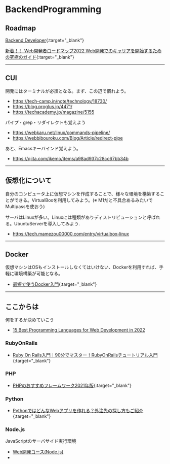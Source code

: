 # BackendProgramming

## Roadmap
[Backend Developer](https://roadmap.sh/backend){:target="_blank"}

[新着！！ Web開発者ロードマップ2022 Web開発でのキャリアを開始するための究極のガイド](https://www.youtube.com/watch?v=7uJGjbkp0-U){:target="_blank"}

---

## CUI
開発にはターミナルが必須となる。まず、この辺で慣れよう。
- https://tech-camp.in/note/technology/18730/
- https://blog.proglus.jp/4471/
- https://techacademy.jp/magazine/5155

パイプ・grep・リダイレクトも覚えよう
- https://webkaru.net/linux/commands-pipeline/
- https://webbibouroku.com/Blog/Article/redirect-pipe

あと、Emacsキーバインド覚えよう。
- https://qiita.com/ikemo/items/a98ad937c28cc67bb34b

---

## 仮想化について
自分のコンピュータ上に仮想マシンを作成することで、様々な環境を構築することができる。VirtualBoxを利用してみよう。(※ M1だと不具合あるみたいでMultipassを使おう)

サーバはLinuxが多い。Linuxには種類がありディストリビューションと呼ばれる。UbuntuServerを導入してみよう.

- https://tech.mamezou00000.com/entry/virtualbox-linux

---

## Docker
仮想マシンはOSもインストールしなくてはいけない、Dockerを利用すれば、手軽に環境構築が可能となる。
- [最短で使うDocker入門](https://codezine.jp/article/corner/837){:target="_blank"}

---
## ここからは
何をするか決めていこう
- [15 Best Programming Languages for Web Development in 2022](https://www.globalmediainsight.com/blog/programming-languages-web-development/)

### RubyOnRails
- [Ruby On Rails入門｜90分でマスター！RubyOnRailsチュートリアル入門](https://www.youtube.com/watch?v=IyEcu9e1YgM){:target="_blank"}

### PHP
- [PHPのおすすめフレームワーク2021年版](https://engineer-milione.com/programming/php-framework.html){:target="_blank"}

### Python
- [PythonではどんなWebアプリを作れる？外注先の探し方もご紹介](https://hnavi.co.jp/knowledge/blog/python-web-application/){:target="_blank"}

### Node.js
JavaScriptのサーバサイド実行環境
- [Web開発コース(Node.js)](https://prog-8.com/paths/node)
- 